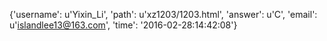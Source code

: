 {'username': u'Yixin_Li', 'path': u'xz1203/1203.html', 'answer': u'C', 'email': u'islandlee13@163.com', 'time': '2016-02-28:14:42:08'}